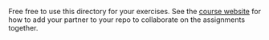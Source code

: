 Free free to use this directory for your exercises.
See the [course website](https://courses.cs.washington.edu/courses/cse333/23wi/partners/) for how to add your partner to your repo to collaborate on the assignments together.
